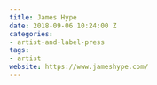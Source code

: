 ```yaml
---
title: James Hype
date: 2018-09-06 10:24:00 Z
categories:
- artist-and-label-press
tags:
- artist
website: https://www.jameshype.com/
---
```


